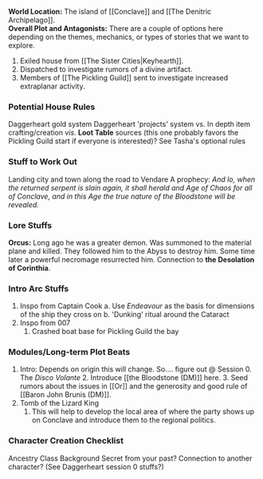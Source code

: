 **World Location:** The island of [[Conclave]] and [[The Denitric Archipelago]].  
**Overall Plot and Antagonists:** There are a couple of options here depending on the themes, mechanics, or types of stories that we want to explore. 
1. Exiled house from [[The Sister Cities|Keyhearth]]. 
2. Dispatched to investigate rumors of a divine artifact. 
3. Members of [[The Pickling Guild]] sent to investigate increased extraplanar activity.
### Potential House Rules
Daggerheart gold system
Daggerheart 'projects' system vs. In depth item crafting/creation *vis.* **Loot Table** sources (this one probably favors the Pickling Guild start if everyone is interested)?
See Tasha's optional rules

### Stuff to Work Out
Landing city and town along the road to Vendare
A prophecy: *And lo, when the returned serpent is slain again, it shall herald and Age of Chaos for all of Conclave, and in this Age the true nature of the Bloodstone will be revealed.* 

### Lore Stuffs
**Orcus:** Long ago he was a greater demon. Was summoned to the material plane and killed. They followed him to the Abyss to destroy him. Some time later a powerful necromage resurrected him. Connection to **the Desolation of Corinthia**. 

### Intro Arc Stuffs
1. Inspo from Captain Cook
   	a. Use *Endeavour* as the basis for dimensions of the ship they cross on
   	b. 'Dunking' ritual around the Cataract
2. Inspo from 007
	1. Crashed boat base for Pickling Guild the bay


### Modules/Long-term Plot Beats
1. Intro: Depends on origin this will change. So.... figure out @ Session 0. The *Disco Volante*
	2. Introduce [[the Bloodstone (DM)]] here.
	3. Seed rumors about the issues in [[Or]] and the generosity and good rule of [[Baron John Brunis (DM)]]. 
2. Tomb of the Lizard King
	1. This will help to develop the local area of where the party shows up on Conclave and introduce them to the regional politics. 

### Character Creation Checklist
Ancestry
Class
Background
Secret from your past?
Connection to another character? (See Daggerheart session 0 stuffs?)
